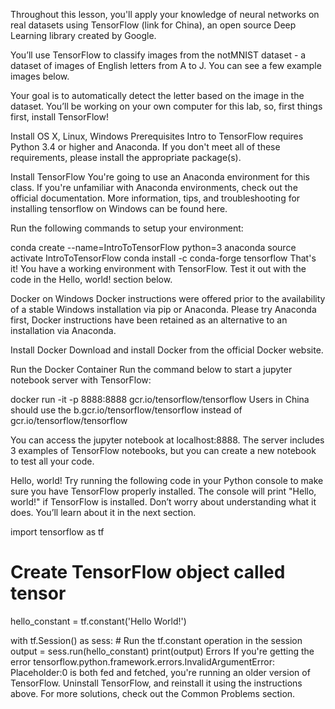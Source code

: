
Throughout this lesson, you'll apply your knowledge of neural networks on real datasets using TensorFlow (link for China), an open source Deep Learning library created by Google.

You’ll use TensorFlow to classify images from the notMNIST dataset - a dataset of images of English letters from A to J. You can see a few example images below.


Your goal is to automatically detect the letter based on the image in the dataset. You’ll be working on your own computer for this lab, so, first things first, install TensorFlow!

Install
OS X, Linux, Windows
Prerequisites
Intro to TensorFlow requires Python 3.4 or higher and Anaconda. If you don't meet all of these requirements, please install the appropriate package(s).

Install TensorFlow
You're going to use an Anaconda environment for this class. If you're unfamiliar with Anaconda environments, check out the official documentation. More information, tips, and troubleshooting for installing tensorflow on Windows can be found here.

Run the following commands to setup your environment:

conda create --name=IntroToTensorFlow python=3 anaconda
source activate IntroToTensorFlow
conda install -c conda-forge tensorflow
That's it! You have a working environment with TensorFlow. Test it out with the code in the Hello, world! section below.

Docker on Windows
Docker instructions were offered prior to the availability of a stable Windows installation via pip or Anaconda. Please try Anaconda first, Docker instructions have been retained as an alternative to an installation via Anaconda.

Install Docker
Download and install Docker from the official Docker website.

Run the Docker Container
Run the command below to start a jupyter notebook server with TensorFlow:

docker run -it -p 8888:8888 gcr.io/tensorflow/tensorflow
Users in China should use the b.gcr.io/tensorflow/tensorflow instead of gcr.io/tensorflow/tensorflow

You can access the jupyter notebook at localhost:8888. The server includes 3 examples of TensorFlow notebooks, but you can create a new notebook to test all your code.

Hello, world!
Try running the following code in your Python console to make sure you have TensorFlow properly installed. The console will print "Hello, world!" if TensorFlow is installed. Don’t worry about understanding what it does. You’ll learn about it in the next section.

import tensorflow as tf

# Create TensorFlow object called tensor
hello_constant = tf.constant('Hello World!')

with tf.Session() as sess:
    # Run the tf.constant operation in the session
    output = sess.run(hello_constant)
    print(output)
Errors
If you're getting the error tensorflow.python.framework.errors.InvalidArgumentError: Placeholder:0 is both fed and fetched, you're running an older version of TensorFlow. Uninstall TensorFlow, and reinstall it using the instructions above. For more solutions, check out the Common Problems section.
